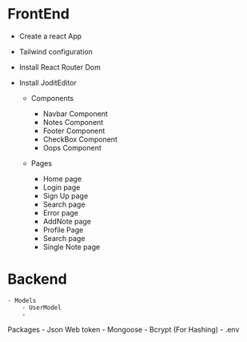 # FrontEnd 

- Create a react App
- Tailwind configuration
- Install React Router Dom
- Install JoditEditor 

    - Components 
        - Navbar Component
        - Notes Component
        - Footer Component
        - CheckBox Component
        - Oops Component

    - Pages 
        - Home page
        - Login page
        - Sign Up page
        - Search page
        - Error page
        - AddNote page
        - Profile Page
        - Search page
        - Single Note page


# Backend
    
    - Models    
        - UserModel
        - 



Packages 
    - Json Web token
    - Mongoose
    - Bcrypt (For Hashing)
    - .env
    